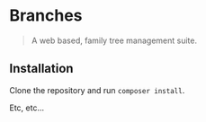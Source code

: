 # Branches

> A web based, family tree management suite.

## Installation

Clone the repository and run `composer install`.

Etc, etc...
